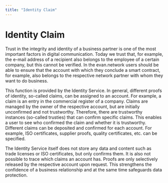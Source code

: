 ```yaml
---
title: "Identity Claim"
---
```


# Identity Claim

Trust in the integrity and identity of a business partner is one of the most important factors in digital communication. Today we trust that, for example, the e-mail address of a recipient also belongs to the employee of a certain company, but this cannot be verified. In the evan.network users should be able to ensure that the account with which they conclude a smart contract, for example, also belongs to the respective network partner with whom they want to do business.

This function is provided by the Identity Service. In general, different proofs of identity, so-called claims, can be assigned to an account. For example, a claim is an entry in the commercial register of a company. Claims are managed by the owner of the respective account, but are initially unconfirmed and not trustworthy. Therefore, there are trustworthy instances (so-called trusties) that can confirm specific claims. This enables a user to see who confirmed the claim and whether it is trustworthy. Different claims can be deposited and confirmed for each account. For example, ISO certificates, supplier proofs, quality certificates, etc. can be specified.

The Identity Service itself does not store any data and content such as trade licenses or ISO certificates, but only confirms them. It is also not possible to trace which claims an account has. Proofs are only selectively released by the respective account upon request. This strengthens the confidence of a business relationship and at the same time safeguards data protection.
